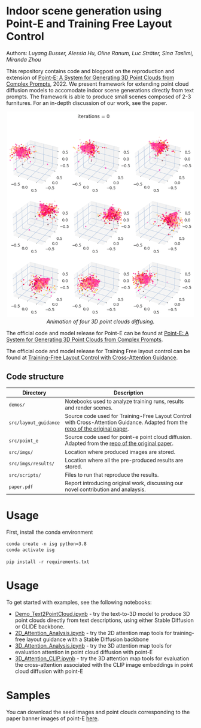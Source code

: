 # Indoor scene generation using Point-E and Training Free Layout Control

Authors: *Luyang Busser, Alessia Hu, Oline Ranum, Luc Sträter, Sina Taslimi, Miranda Zhou*

This repository contains code and blogpost on the reproduction and extension of [Point-E: A System for Generating 3D Point Clouds from Complex Prompts](https://arxiv.org/abs/2212.08751), 2022. We present framework for extending point cloud diffusion models to accomodate indoor scene generations directly from text prompts. The framework is able to produce small scenes composed of 2-3 furnitures. For an in-depth discussion of our work, see the paper.

<p align="center">
   <img src="src/imgs/results/Diffusion.gif" width = 500> 
   <br>
   <text><em>Animation of four 3D point clouds diffusing.</em></text>
</p>

The official code and model release for Point-E can be found at [Point-E: A System for Generating 3D Point Clouds from Complex Prompts](https://github.com/openai/point-e).

The official code and model release for Training Free layout control can be found at [Training-Free Layout Control with Cross-Attention Guidance](https://github.com/silent-chen/layout-guidance).

## Code structure

| Directory | Description |
| --------- | ----------- |
| `demos/` | Notebooks used to analyze training runs, results and render scenes. |
| `src/layout_guidance` | Source code used for Training-Free Layout Control with Cross-Attention Guidance. Adapted from the [repo of the original paper](https://github.com/silent-chen/layout-guidance). |
| `src/point_e` | Source code used for point-e point cloud diffusion. Adapted from the [repo of the original paper](https://github.com/openai/point-e). |
| `src/imgs/` | Location where produced images are stored. |
| `src/imgs/results/` | Location where all the pre-produced results are stored. |
| `src/scripts/` | Files to run that reproduce the results. |
| `paper.pdf` | Report introducing original work, discussing our novel contribution and analaysis. |


# Usage

First, install the conda environment 
```shell
conda create -n isg python=3.8
conda activate isg

pip install -r requirements.txt
```

# Usage 

To get started with examples, see the following notebooks:

 * [Demo_Text2PointCloud.ipynb](demos/Demo_Text2PointCloud.ipynb) - try the text-to-3D model to produce 3D point clouds directly from text descriptions, using either Stable Diffusion or GLIDE backbone. 
 * [2D_Attention_Analysis.ipynb](demos/2D_Attention_Analysis.ipynb) - try the 2D attention map tools for training-free layout guidance with a Stable Diffusion backbone
 * [3D_Attention_Analysis.ipynb](demos/3D_Attention_Analysis.ipynb) - try the 3D attention map tools for evaluation attention in point cloud diffusion with point-E
 * [3D_Attention_CLIP.ipynb](demos/3D_Attention_CLIP.ipynb) - try the 3D attention map tools for evaluation the cross-attention associated with the CLIP image embeddings in point cloud diffusion with point-E

 
# Samples

You can download the seed images and point clouds corresponding to the paper banner images of point-E [here](https://openaipublic.azureedge.net/main/point-e/banner_pcs.zip).
